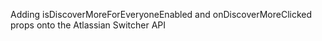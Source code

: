Adding isDiscoverMoreForEveryoneEnabled and onDiscoverMoreClicked props onto the Atlassian Switcher API
